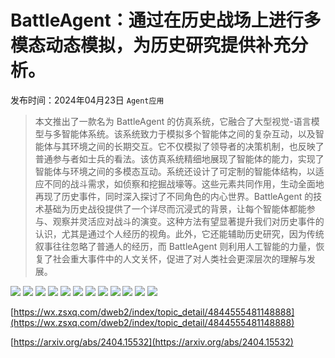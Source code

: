 # BattleAgent：通过在历史战场上进行多模态动态模拟，为历史研究提供补充分析。
发布时间：2024年04月23日
`Agent应用`
> 本文推出了一款名为 BattleAgent 的仿真系统，它融合了大型视觉-语言模型与多智能体系统。该系统致力于模拟多个智能体之间的复杂互动，以及智能体与其环境之间的长期交互。它不仅模拟了领导者的决策机制，也反映了普通参与者如士兵的看法。该仿真系统精细地展现了智能体的能力，实现了智能体与环境之间的多模态互动。系统还设计了可定制的智能体结构，以适应不同的战斗需求，如侦察和挖掘战壕等。这些元素共同作用，生动全面地再现了历史事件，同时深入探讨了不同角色的内心世界。BattleAgent 的技术基础为历史战役提供了一个详尽而沉浸式的背景，让每个智能体都能参与、观察并灵活应对战斗的演变。这种方法有望显著提升我们对历史事件的认识，尤其是通过个人经历的视角。此外，它还能辅助历史研究，因为传统叙事往往忽略了普通人的经历，而 BattleAgent 则利用人工智能的力量，恢复了社会重大事件中的人文关怀，促进了对人类社会更深层次的理解与发展。

![](https://raw.githubusercontent.com/HuggingAGI/HuggingArxiv/main/paper_images/2404.15532/battle_map.jpg)
![](https://raw.githubusercontent.com/HuggingAGI/HuggingArxiv/main/paper_images/2404.15532/Battle_of_crecy_froissart.jpeg)
![](https://raw.githubusercontent.com/HuggingAGI/HuggingArxiv/main/paper_images/2404.15532/general_process.png)
![](https://raw.githubusercontent.com/HuggingAGI/HuggingArxiv/main/paper_images/2404.15532/observation.png)
![](https://raw.githubusercontent.com/HuggingAGI/HuggingArxiv/main/paper_images/2404.15532/agent_structure.png)
![](https://raw.githubusercontent.com/HuggingAGI/HuggingArxiv/main/paper_images/2404.15532/battlefield_interaction.jpeg)
![](https://raw.githubusercontent.com/HuggingAGI/HuggingArxiv/main/paper_images/2404.15532/crecy.png)
![](https://raw.githubusercontent.com/HuggingAGI/HuggingArxiv/main/paper_images/2404.15532/Agincourt.png)
![](https://raw.githubusercontent.com/HuggingAGI/HuggingArxiv/main/paper_images/2404.15532/Poitiers.png)
![](https://raw.githubusercontent.com/HuggingAGI/HuggingArxiv/main/paper_images/2404.15532/Falkirk.png)
![](https://raw.githubusercontent.com/HuggingAGI/HuggingArxiv/main/paper_images/2404.15532/battle_field.png)
![](https://raw.githubusercontent.com/HuggingAGI/HuggingArxiv/main/paper_images/2404.15532/x1.png)

[https://wx.zsxq.com/dweb2/index/topic_detail/4844555481148888](https://wx.zsxq.com/dweb2/index/topic_detail/4844555481148888)

[https://arxiv.org/abs/2404.15532](https://arxiv.org/abs/2404.15532)